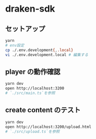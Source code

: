 # draken-sdk

## セットアップ

```sh
yarn
# env設定
cp ./.env.development{,.local}
vi ./.env.development.local # 編集する
```

## player の動作確認

```sh
yarn dev
open http://localhost:3200
# `./src/main.ts`を参照
```

## create content のテスト

```sh
yarn dev
open http://localhost:3200/upload.html
# `./src/upload.ts`を参照
```
